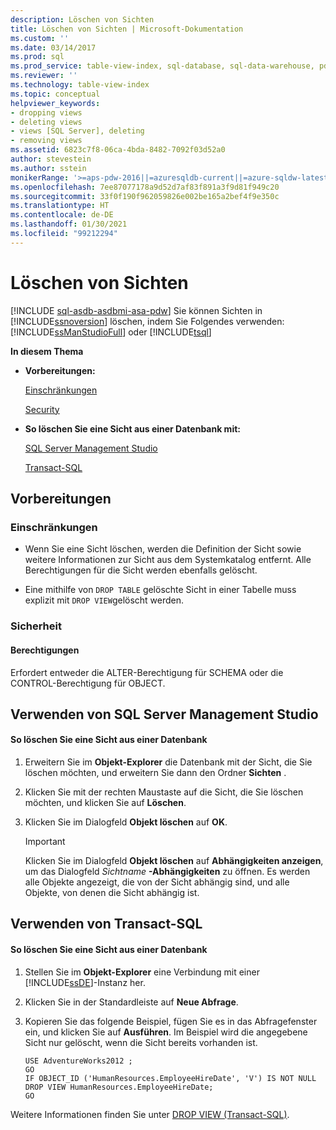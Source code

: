 ```yaml
---
description: Löschen von Sichten
title: Löschen von Sichten | Microsoft-Dokumentation
ms.custom: ''
ms.date: 03/14/2017
ms.prod: sql
ms.prod_service: table-view-index, sql-database, sql-data-warehouse, pdw
ms.reviewer: ''
ms.technology: table-view-index
ms.topic: conceptual
helpviewer_keywords:
- dropping views
- deleting views
- views [SQL Server], deleting
- removing views
ms.assetid: 6823c7f8-06ca-4bda-8482-7092f03d52a0
author: stevestein
ms.author: sstein
monikerRange: '>=aps-pdw-2016||=azuresqldb-current||=azure-sqldw-latest||>=sql-server-2016||>=sql-server-linux-2017||=azuresqldb-mi-current'
ms.openlocfilehash: 7ee87077178a9d52d7af83f891a3f9d81f949c20
ms.sourcegitcommit: 33f0f190f962059826e002be165a2bef4f9e350c
ms.translationtype: HT
ms.contentlocale: de-DE
ms.lasthandoff: 01/30/2021
ms.locfileid: "99212294"
---
```

# <a name="delete-views"></a>Löschen von Sichten
[!INCLUDE [sql-asdb-asdbmi-asa-pdw](../../includes/applies-to-version/sql-asdb-asdbmi-asa-pdw.md)]
  Sie können Sichten in [!INCLUDE[ssnoversion](../../includes/ssnoversion-md.md)] löschen, indem Sie Folgendes verwenden: [!INCLUDE[ssManStudioFull](../../includes/ssmanstudiofull-md.md)] oder [!INCLUDE[tsql](../../includes/tsql-md.md)]  
  
 **In diesem Thema**  
  
-   **Vorbereitungen:**  
  
     [Einschränkungen](#Restrictions)  
  
     [Security](#Security)  
  
-   **So löschen Sie eine Sicht aus einer Datenbank mit:**  
  
     [SQL Server Management Studio](#SSMSProcedure)  
  
     [Transact-SQL](#TsqlProcedure)  
  
##  <a name="before-you-begin"></a><a name="BeforeYouBegin"></a> Vorbereitungen  
  
###  <a name="limitations-and-restrictions"></a><a name="Restrictions"></a> Einschränkungen  
  
-   Wenn Sie eine Sicht löschen, werden die Definition der Sicht sowie weitere Informationen zur Sicht aus dem Systemkatalog entfernt. Alle Berechtigungen für die Sicht werden ebenfalls gelöscht.  
  
-   Eine mithilfe von `DROP TABLE` gelöschte Sicht in einer Tabelle muss explizit mit `DROP VIEW`gelöscht werden.  
  
###  <a name="security"></a><a name="Security"></a> Sicherheit  
  
####  <a name="permissions"></a><a name="Permissions"></a> Berechtigungen  
 Erfordert entweder die ALTER-Berechtigung für SCHEMA oder die CONTROL-Berechtigung für OBJECT.  
  
##  <a name="using-sql-server-management-studio"></a><a name="SSMSProcedure"></a> Verwenden von SQL Server Management Studio  
  
#### <a name="to-delete-a-view-from-a-database"></a>So löschen Sie eine Sicht aus einer Datenbank  
  
1.  Erweitern Sie im **Objekt-Explorer** die Datenbank mit der Sicht, die Sie löschen möchten, und erweitern Sie dann den Ordner **Sichten** .  
  
2.  Klicken Sie mit der rechten Maustaste auf die Sicht, die Sie löschen möchten, und klicken Sie auf **Löschen**.  
  
3.  Klicken Sie im Dialogfeld **Objekt löschen** auf **OK**.  
  
    > [!IMPORTANT]  
    >  Klicken Sie im Dialogfeld **Objekt löschen** auf **Abhängigkeiten anzeigen**, um das Dialogfeld _Sichtname_ **-Abhängigkeiten** zu öffnen. Es werden alle Objekte angezeigt, die von der Sicht abhängig sind, und alle Objekte, von denen die Sicht abhängig ist.  
  
##  <a name="using-transact-sql"></a><a name="TsqlProcedure"></a> Verwenden von Transact-SQL  
  
#### <a name="to-delete-a-view-from-a-database"></a>So löschen Sie eine Sicht aus einer Datenbank  
  
1.  Stellen Sie im **Objekt-Explorer** eine Verbindung mit einer [!INCLUDE[ssDE](../../includes/ssde-md.md)]-Instanz her.  
  
2.  Klicken Sie in der Standardleiste auf **Neue Abfrage**.  
  
3.  Kopieren Sie das folgende Beispiel, fügen Sie es in das Abfragefenster ein, und klicken Sie auf **Ausführen**. Im Beispiel wird die angegebene Sicht nur gelöscht, wenn die Sicht bereits vorhanden ist.  
  
    ```  
    USE AdventureWorks2012 ;  
    GO  
    IF OBJECT_ID ('HumanResources.EmployeeHireDate', 'V') IS NOT NULL  
    DROP VIEW HumanResources.EmployeeHireDate;  
    GO  
    ```  
  
 Weitere Informationen finden Sie unter [DROP VIEW &#40;Transact-SQL&#41;](../../t-sql/statements/drop-view-transact-sql.md).  
  
  
